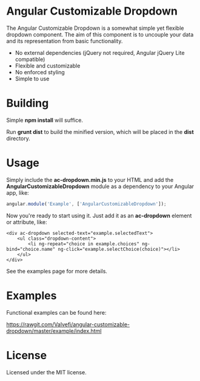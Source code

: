 # Angular Customizable Dropdown #

The Angular Customizable Dropdown is a somewhat simple yet flexible dropdown component. The aim of this component is to uncouple your data and its representation from basic functionality. 

+ No external dependencies (jQuery not required, Angular jQuery Lite compatible)
+ Flexible and customizable
+ No enforced styling
+ Simple to use

# Building #

Simple __npm install__ will suffice.

Run __grunt dist__ to build the minified version, which will be placed in the __dist__ directory.

# Usage #

Simply include the __ac-dropdown.min.js__ to your HTML and add the __AngularCustomizableDropdown__ module as a dependency to your Angular app, like:

```javascript
angular.module('Example', ['AngularCustomizableDropdown']);
```

Now you're ready to start using it. Just add it as an __ac-dropdown__ element or attribute, like:

```
<div ac-dropdown selected-text="example.selectedText">
    <ul class="dropdown-content">
        <li ng-repeat="choice in example.choices" ng-bind="choice.name" ng-click="example.selectChoice(choice)"></li>
    </ul>
</div>
```

See the examples page for more details.

# Examples #

Functional examples can be found here:

https://rawgit.com/Valvefi/angular-customizable-dropdown/master/example/index.html

# License #

Licensed under the MIT license.

